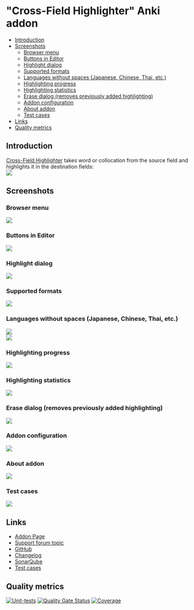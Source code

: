 # "Cross-Field Highlighter" Anki addon

<!--TOC-->

- [Introduction](#introduction)
- [Screenshots](#screenshots)
  - [Browser menu](#browser-menu)
  - [Buttons in Editor](#buttons-in-editor)
  - [Highlight dialog](#highlight-dialog)
  - [Supported formats](#supported-formats)
  - [Languages without spaces (Japanese, Chinese, Thai, etc.)](#languages-without-spaces-japanese-chinese-thai-etc)
  - [Highlighting progress](#highlighting-progress)
  - [Highlighting statistics](#highlighting-statistics)
  - [Erase dialog (removes previously added highlighting)](#erase-dialog-removes-previously-added-highlighting)
  - [Addon configuration](#addon-configuration)
  - [About addon](#about-addon)
  - [Test cases](#test-cases)
- [Links](#links)
- [Quality metrics](#quality-metrics)

<!--TOC-->

## Introduction

[Cross-Field Highlighter](https://ankiweb.net/shared/info/1312127886) takes word or collocation from the source field
and highlights it in the destination fields:  
![](https://raw.githubusercontent.com/Aleks-Ya/cross-field-highlighter-anki-addon/master/docs/images/short-description-3.png)

## Screenshots

### Browser menu

![](https://raw.githubusercontent.com/Aleks-Ya/cross-field-highlighter-anki-addon/master/docs/images/browser-menu.png)

### Buttons in Editor

![](https://raw.githubusercontent.com/Aleks-Ya/cross-field-highlighter-anki-addon/master/docs/images/editor-buttons.png)

### Highlight dialog

![](https://raw.githubusercontent.com/Aleks-Ya/cross-field-highlighter-anki-addon/master/docs/images/dialog-highlight.png)

### Supported formats

![](https://raw.githubusercontent.com/Aleks-Ya/cross-field-highlighter-anki-addon/master/docs/images/formats.png)

### Languages without spaces (Japanese, Chinese, Thai, etc.)

![](https://raw.githubusercontent.com/Aleks-Ya/cross-field-highlighter-anki-addon/master/docs/images/space-delimited-language.png)  
![](https://raw.githubusercontent.com/Aleks-Ya/cross-field-highlighter-anki-addon/master/docs/images/furigana.png)

### Highlighting progress

![](https://raw.githubusercontent.com/Aleks-Ya/cross-field-highlighter-anki-addon/master/docs/images/progress-highlight.png)

### Highlighting statistics

![](https://raw.githubusercontent.com/Aleks-Ya/cross-field-highlighter-anki-addon/master/docs/images/statistics-highlight.png)

### Erase dialog (removes previously added highlighting)

![](https://raw.githubusercontent.com/Aleks-Ya/cross-field-highlighter-anki-addon/master/docs/images/dialog-erase.png)

### Addon configuration

![](https://raw.githubusercontent.com/Aleks-Ya/cross-field-highlighter-anki-addon/master/docs/images/addon-configuration-open.png)

### About addon

![](https://raw.githubusercontent.com/Aleks-Ya/cross-field-highlighter-anki-addon/master/docs/images/about-dialog-open.png)

### Test cases

![](https://raw.githubusercontent.com/Aleks-Ya/cross-field-highlighter-anki-addon/master/docs/images/test-cases-open.png)

## Links

- [Addon Page](https://ankiweb.net/shared/info/1312127886)
- [Support forum topic](https://forums.ankiweb.net/t/cross-field-highlighter-addon-support-page/52592)
- [GitHub](https://github.com/Aleks-Ya/cross-field-highlighter-anki-addon)
- [Changelog](https://github.com/Aleks-Ya/cross-field-highlighter-anki-addon/blob/master/CHANGELOG.md)
- [SonarQube](https://sonarcloud.io/project/overview?id=Aleks-Ya_cross-field-highlighter-anki-addon)
- [Test cases](https://github.com/Aleks-Ya/cross-field-highlighter-anki-addon/blob/master/docs/cases.md)

## Quality metrics

[![Unit-tests](https://github.com/Aleks-Ya/cross-field-highlighter-anki-addon/actions/workflows/python-app.yml/badge.svg)](https://github.com/Aleks-Ya/cross-field-highlighter-anki-addon/actions/workflows/python-app.yml)
[![Quality Gate Status](https://sonarcloud.io/api/project_badges/measure?project=Aleks-Ya_cross-field-highlighter-anki-addon&metric=alert_status)](https://sonarcloud.io/summary/new_code?id=Aleks-Ya_cross-field-highlighter-anki-addon)
[![Coverage](https://sonarcloud.io/api/project_badges/measure?project=Aleks-Ya_cross-field-highlighter-anki-addon&metric=coverage)](https://sonarcloud.io/summary/new_code?id=Aleks-Ya_cross-field-highlighter-anki-addon)
